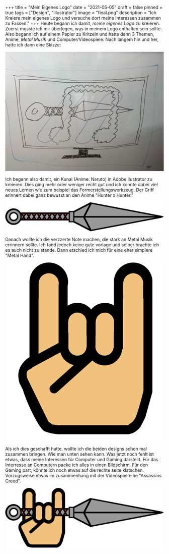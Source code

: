 +++
title = "Mein Eigenes Logo"
date = "2021-05-05"
draft = false
pinned = true
tags = ["Design", "Illustrator"]
image = "final.png"
description = "Ich Kreiere mein eigenes Logo und versuche dort meine Interessen zusammen zu Fassen."
+++
Heute begann ich damit, *meine eigenes Logo* zu kreieren. Zuerst musste ich mir überlegen, was in meinem Logo enthalten sein sollte. Also begann ich auf einem Papier zu Kritzeln und hatte dann 3 Themen, Anime, *Metal Musik* und Computer/Videospiele. Nach langem hin und her, hatte ich dann eine Skizze: 

![Skizze. (Die Blauen ovale sollen Lichtreflektionen darstellen) ](whatsapp-image-2021-05-05-at-17.15.47.jpeg)

Ich begann also damit, ein Kunai (Anime: Naruto) in Adobe Ilustrator zu kreieren. Dies ging mehr oder weniger recht gut und ich konnte dabei viel neues Lernen wie zum beispiel das Formerstellungswerkzeug. Der Griff erinnert dabei ganz bewusst an den Anime "Hunter x Hunter." 

![Kunai](vektorkunai.png)

Danach wollte ich die verzzerte Note machen, die stark an Metal Musik errinnern sollte. Ich fand jedoch keine gute vorlage und selber brachte ich es auch nicht zu stande. Dann etschied ich mich für eine eher simplere "Metal Hand". 

![Metal Hand](hand.png)

Als ich dies geschafft hatte, wollte ich die beiden designs schon mal zusammen bringen. Wie man unten sehen kann. Was jetzt noch fehlt ist etwas, dass meine Interessen für Computer und Gaming darstellt. Für das Interresse an Computern packe ich alles in einen Bildschirm. Für den Gaming part, könnte ich noch etwas auf die rechte seite klatschen. Vorzugsweise etwas im zusammenhang mit der Videospielreihe "Assassins Creed". 

![Erste annäherung an das Logo.](logo_1.png)